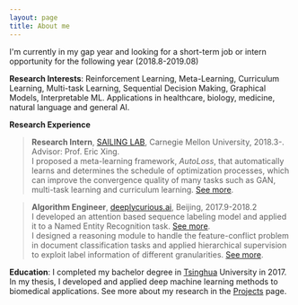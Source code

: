 ```yaml
---
layout: page
title: About me
---
```


I'm currently in my gap year and looking for a short-term job or intern opportunity for the following year (2018.8-2019.08)

**Research Interests**:
Reinforcement Learning, Meta-Learning, Curriculum Learning, Multi-task Learning, Sequential Decision Making, Graphical Models, Interpretable ML. Applications in healthcare, biology, medicine, natural language and general AI.

**Research Experience**
> **Research Intern**, [SAILING LAB], Carnegie Mellon University, 2018.3-. Advisor: Prof. Eric Xing.  
I proposed a meta-learning framework, _AutoLoss_, that automatically learns and determines the schedule of optimization processes, which can improve the convergence quality of many tasks such as GAN, multi-task learning and curriculum learning. [See more][proj-autoloss].

> **Algorithm Engineer**, [deeplycurious.ai], Beijing, 2017.9-2018.2  
I developed an attention based sequence labeling model and applied it to a Named Entity Recognition task. [See more][proj-t2t].  
I designed a reasoning module to handle the feature-conflict problem in document classification tasks and applied hierarchical supervision to exploit label information of different granularities. [See more][proj-focus].

**Education**:
I completed my bachelor degree in [Tsinghua] University in 2017. In my thesis, I developed and applied deep machine learning methods to biomedical applications. See more about my research in the [Projects] page.

[Projects]: /projects.html
[proj-autoloss]: /project.html
[proj-t2t]: /project.html
[proj-focus]: /project.html

[SAILING LAB]: http://www.sailing.cs.cmu.edu/main/
[deeplycurious.ai]: http://deeplycurious.ai/
[Tsinghua]: http://www.tsinghua.edu.cn/publish/thu2018en/index.html
